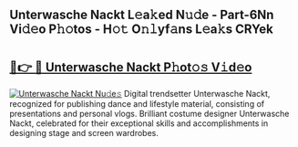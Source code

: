 ## Unterwasche Nackt L𝚎a𝚔ed N𝚞𝚍e - Part-6Nn Vi𝚍𝚎o P𝚑𝚘tos - H𝚘𝚝 O𝚗𝚕yf𝚊ns L𝚎a𝚔s CRYek

# <h2><a href="http://kf7vkel.oniu.top/?m=Unterwasche+Nackt">🔗👉 🔴 Unterwasche Nackt P𝚑ot𝚘𝚜 V𝚒d𝚎o</a></h2>

[![Unterwasche Nackt Nu𝚍e𝚜](https://i.imgur.com/0qMVB7G.gif)](http://kf7vkel.oniu.top/?m=Unterwasche+Nackt)
Digital trendsetter Unterwasche Nackt, recognized for publishing dance and lifestyle material, consisting of presentations and personal vlogs. Brilliant costume designer Unterwasche Nackt, celebrated for their exceptional skills and accomplishments in designing stage and screen wardrobes.  
